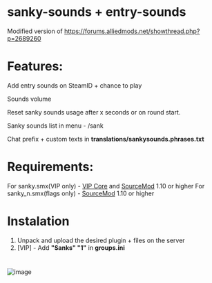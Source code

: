 # sanky-sounds + entry-sounds
Modified version of https://forums.alliedmods.net/showthread.php?p=2689260

# Features:
Add entry sounds on SteamID + chance to play

Sounds volume

Reset sanky sounds usage after x seconds or on round start.

Sanky sounds list in menu - /sank

Chat prefix + custom texts in **translations/sankysounds.phrases.txt**

# Requirements:
For sanky.smx(VIP only) - [VIP Core](https://github.com/R1KO/VIP-Core) and [SourceMod](https://www.sourcemod.net/downloads.php?branch=stable) 1.10 or higher
For sanky_n.smx(flags only) - [SourceMod](https://www.sourcemod.net/downloads.php?branch=stable) 1.10 or higher

# Instalation
1. Unpack and upload the desired plugin + files on the server
2. [VIP] - Add **"Sanks" "1"** in **groups.ini**

# 
![image](https://user-images.githubusercontent.com/86895149/149414250-4f35f03d-0cbc-45d3-b14f-fd5a55f29c1b.png)
